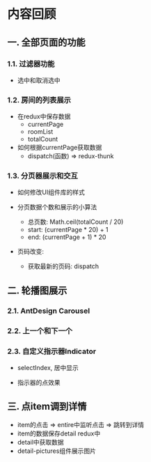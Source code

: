 # 内容回顾

## 一. 全部页面的功能

### 1.1. 过滤器功能

* 选中和取消选中





### 1.2. 房间的列表展示

* 在redux中保存数据
  * currentPage
  * roomList
  * totalCount
* 如何根据currentPage获取数据
  * dispatch(函数) => redux-thunk





### 1.3. 分页器展示和交互

* 如何修改UI组件库的样式
* 分页数据个数和展示的小算法
  * 总页数: Math.ceil(totalCount / 20)
  * start: (currentPage * 20) + 1
  * end: (currentPage + 1) * 20

* 页码改变:
  * 获取最新的页码: dispatch



## 二. 轮播图展示

### 2.1. AntDesign Carousel





### 2.2. 上一个和下一个





### 2.3. 自定义指示器Indicator

* selectIndex, 居中显示

* 指示器的点效果







## 三. 点item调到详情

* item的点击 => entire中监听点击 => 跳转到详情
* item的数据保存detail redux中
* detail中获取数据
* detail-pictures组件展示图片











